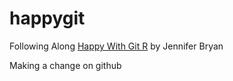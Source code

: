 # happygit
Following Along [Happy With Git R](http://happygitwithr.com/) by Jennifer Bryan

Making a change on github
